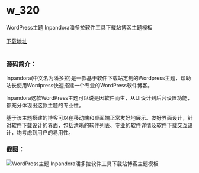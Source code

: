 # w_320
WordPress主题 Inpandora潘多拉软件工具下载站博客主题模板
<br/></br>
[下载地址](https://www.uuid2.com/320.html "下载地址")
<br/></br>
<h3>源码简介：</h3>
<p>Inpandora(中文名为潘多拉)是一款基于软件下载站定制的Wordpress主题，帮助站长使用Wordpress快速搭建一个专业的WordPress软件博客。<p>
<p>Inpandora这款WordPress主题可以说是因软件而生，从UI设计到后台设置功能，都充分体现出这款主题的专业性。<p>
<p>基于该主题搭建的博客可以在移动端和桌面端正常友好地展示。友好界面设计，针对软件下载设计的界面，包括清晰的软件列表、专业的软件详情及软件下载交互设计，均考虑到用户的易用性。<p>
<h3>截图：</h3>
<img src="https://www.uuid2.com/wp-content/uploads/img/202105/ef376e0159.jpg" alt="WordPress主题 Inpandora潘多拉软件工具下载站博客主题模板">
